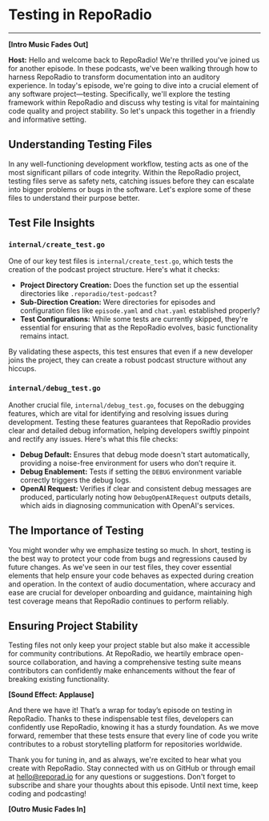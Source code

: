 # Testing in RepoRadio

---

**[Intro Music Fades Out]**

**Host:** Hello and welcome back to RepoRadio! We're thrilled you've joined us for another episode. In these podcasts, we've been walking through how to harness RepoRadio to transform documentation into an auditory experience. In today's episode, we're going to dive into a crucial element of any software project—testing. Specifically, we'll explore the testing framework within RepoRadio and discuss why testing is vital for maintaining code quality and project stability. So let's unpack this together in a friendly and informative setting.

## Understanding Testing Files

In any well-functioning development workflow, testing acts as one of the most significant pillars of code integrity. Within the RepoRadio project, testing files serve as safety nets, catching issues before they can escalate into bigger problems or bugs in the software. Let's explore some of these files to understand their purpose better.

## Test File Insights

### `internal/create_test.go`

One of our key test files is `internal/create_test.go`, which tests the creation of the podcast project structure. Here's what it checks:

- **Project Directory Creation:** Does the function set up the essential directories like `.reporadio/test-podcast`?
- **Sub-Direction Creation:** Were directories for episodes and configuration files like `episode.yaml` and `chat.yaml` established properly?
- **Test Configurations:** While some tests are currently skipped, they're essential for ensuring that as the RepoRadio evolves, basic functionality remains intact.

By validating these aspects, this test ensures that even if a new developer joins the project, they can create a robust podcast structure without any hiccups.

### `internal/debug_test.go`

Another crucial file, `internal/debug_test.go`, focuses on the debugging features, which are vital for identifying and resolving issues during development. Testing these features guarantees that RepoRadio provides clear and detailed debug information, helping developers swiftly pinpoint and rectify any issues. Here's what this file checks:

- **Debug Default:** Ensures that debug mode doesn't start automatically, providing a noise-free environment for users who don’t require it.
- **Debug Enablement:** Tests if setting the `DEBUG` environment variable correctly triggers the debug logs.
- **OpenAI Request:** Verifies if clear and consistent debug messages are produced, particularly noting how `DebugOpenAIRequest` outputs details, which aids in diagnosing communication with OpenAI's services.

## The Importance of Testing

You might wonder why we emphasize testing so much. In short, testing is the best way to protect your code from bugs and regressions caused by future changes. As we've seen in our test files, they cover essential elements that help ensure your code behaves as expected during creation and operation. In the context of audio documentation, where accuracy and ease are crucial for developer onboarding and guidance, maintaining high test coverage means that RepoRadio continues to perform reliably.

## Ensuring Project Stability

Testing files not only keep your project stable but also make it accessible for community contributions. At RepoRadio, we heartily embrace open-source collaboration, and having a comprehensive testing suite means contributors can confidently make enhancements without the fear of breaking existing functionality.

**[Sound Effect: Applause]**

And there we have it! That’s a wrap for today’s episode on testing in RepoRadio. Thanks to these indispensable test files, developers can confidently use RepoRadio, knowing it has a sturdy foundation. As we move forward, remember that these tests ensure that every line of code you write contributes to a robust storytelling platform for repositories worldwide.

Thank you for tuning in, and as always, we're excited to hear what you create with RepoRadio. Stay connected with us on GitHub or through email at hello@reporad.io for any questions or suggestions. Don't forget to subscribe and share your thoughts about this episode. Until next time, keep coding and podcasting!

**[Outro Music Fades In]**